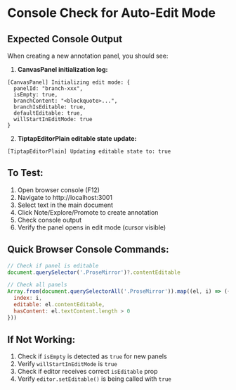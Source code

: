 # Console Check for Auto-Edit Mode

## Expected Console Output

When creating a new annotation panel, you should see:

1. **CanvasPanel initialization log:**
```
[CanvasPanel] Initializing edit mode: {
  panelId: "branch-xxx",
  isEmpty: true,
  branchContent: "<blockquote>...",
  branchIsEditable: true,
  defaultEditable: true,
  willStartInEditMode: true
}
```

2. **TiptapEditorPlain editable state update:**
```
[TiptapEditorPlain] Updating editable state to: true
```

## To Test:

1. Open browser console (F12)
2. Navigate to http://localhost:3001
3. Select text in the main document
4. Click Note/Explore/Promote to create annotation
5. Check console output
6. Verify the panel opens in edit mode (cursor visible)

## Quick Browser Console Commands:

```javascript
// Check if panel is editable
document.querySelector('.ProseMirror')?.contentEditable

// Check all panels
Array.from(document.querySelectorAll('.ProseMirror')).map((el, i) => ({
  index: i,
  editable: el.contentEditable,
  hasContent: el.textContent.length > 0
}))
```

## If Not Working:

1. Check if `isEmpty` is detected as `true` for new panels
2. Verify `willStartInEditMode` is `true`
3. Check if editor receives correct `isEditable` prop
4. Verify `editor.setEditable()` is being called with `true`
